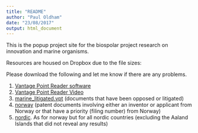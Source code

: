 ```yaml
---
title: "README"
author: "Paul Oldham"
date: "23/08/2017"
output: html_document
---
```


This is the popup project site for the biospolar project research on innovation and marine organisms. 

Resources are housed on Dropbox due to the file sizes:

Please download the following and let me know if there are any problems.

1. [Vantage Point Reader software](https://www.dropbox.com/s/mjofv46qufcz813/VPv95-Reader-Setup.exe.zip?dl=0)
2. [Vantage Point Reader Video](https://www.dropbox.com/s/xov4ea1vwpvvsub/vp_reader_video.mp4?dl=0)
3. [marine_litigated.vpt](https://www.dropbox.com/s/0kusxzcd1shf1nu/marine_litigated.vpt?dl=0) (documents that have been opposed or litigated)
4. [norway](https://www.dropbox.com/s/eutsdlx0qj96243/norway.vpt?dl=0) (patent documents involving either an inventor or applicant from Norway or that have a priority (filing number) from Norway)
5. [nordic](https://www.dropbox.com/s/45i6pw3l8f7wq3u/nordic.vpt?dl=0). As for norway but for all nordic countries (excluding the Aaland Islands that did not reveal any results)
